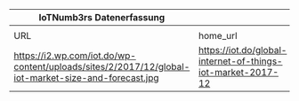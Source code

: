 |IoTNumb3rs Datenerfassung|||||||||||
| ---- | ---- | ---- | ---- | ---- | ---- | ---- | ---- | ---- | ---- | ---- |
||||||||||||
|URL|home_url|filename|device_class|device_count|market_class|market_volume|prognosis_year|publication_year|authorship_class|Dropbox folder|
|https://i2.wp.com/iot.do/wp-content/uploads/sites/2/2017/12/global-iot-market-size-and-forecast.jpg|https://iot.do/global-internet-of-things-iot-market-2017-12|file1_global-iot-market-size-and-forecast.jpg|||size|1.599E+12|2024|2017|journalist|marielledemuth/20181216-1800|
